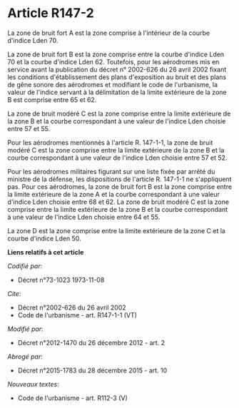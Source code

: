 # Article R147-2

La zone de bruit fort A est la zone comprise à l'intérieur de la courbe d'indice Lden 70. 

La zone de bruit fort B est la zone comprise entre la courbe d'indice Lden 70 et la courbe d'indice Lden 62. Toutefois, pour
les aérodromes mis en service avant la publication du décret n° 2002-626 du 26 avril 2002 fixant les conditions
d'établissement des plans d'exposition au bruit et des plans de gêne sonore des aérodromes et modifiant le code de
l'urbanisme, la valeur de l'indice servant à la délimitation de la limite extérieure de la zone B est comprise entre 65 et
62. 

La zone de bruit modéré C est la zone comprise entre la limite extérieure de la zone B et la courbe correspondant à une
valeur de l'indice Lden choisie entre 57 et 55. 

Pour les aérodromes mentionnés à l'article R. 147-1-1, la zone de bruit modéré C est la zone comprise entre la limite
extérieure de la zone B et la courbe correspondant à une valeur de l'indice Lden choisie entre 57 et 52. 

Pour les aérodromes militaires figurant sur une liste fixée par arrêté du ministre de la défense, les dispositions de
l'article R. 147-1-1 ne s'appliquent pas. Pour ces aérodromes, la zone de bruit fort B est la zone comprise entre la limite
extérieure de la zone A et la courbe correspondant à une valeur d'indice Lden choisie entre 68 et 62. La zone de bruit modéré
C est la zone comprise entre la limite extérieure de la zone B et la courbe correspondant à une valeur de l'indice Lden
choisie entre 64 et 55. 

La zone D est la zone comprise entre la limite extérieure de la zone C et la courbe d'indice Lden 50.

**Liens relatifs à cet article**

_Codifié par_:

  - Décret n°73-1023 1973-11-08

_Cite_:

  - Décret n°2002-626 du 26 avril 2002
  - Code de l'urbanisme - art. R147-1-1 (VT)

_Modifié par_:

  - Décret n°2012-1470 du 26 décembre 2012 - art. 2

_Abrogé par_:

  - Décret n°2015-1783 du 28 décembre 2015 - art. 10

_Nouveaux textes_:

  - Code de l'urbanisme - art. R112-3 (V)
